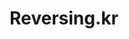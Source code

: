 ---
layout: posts_by_category
categories: Reversingkr
title: Reversing.kr
permalink: /category/Reversingkr
---
